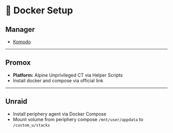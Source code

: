 # 🐳 Docker Setup

## **Manager**
- [Komodo](https://github.com/mbecker20/komodo)

---

## **Promox**
- **Platform:** Alpine Unprivileged CT via Helper Scripts
- Install docker and compose via official link
---

## **Unraid**
- Install periphery agent via Docker Compose
- Mount volume from periphery compose `/mnt/user/appdata` to `/custom_u/stacks`
